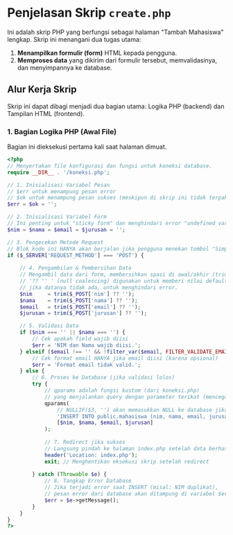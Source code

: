 # Penjelasan Skrip `create.php`

Ini adalah skrip PHP yang berfungsi sebagai halaman "Tambah Mahasiswa" lengkap. Skrip ini menangani dua tugas utama:
1.  **Menampilkan formulir (form)** HTML kepada pengguna.
2.  **Memproses data** yang dikirim dari formulir tersebut, memvalidasinya, dan menyimpannya ke database.

## Alur Kerja Skrip

Skrip ini dapat dibagi menjadi dua bagian utama: Logika PHP (backend) dan Tampilan HTML (frontend).

### 1. Bagian Logika PHP (Awal File)

Bagian ini dieksekusi pertama kali saat halaman dimuat.

```php
<?php
// Menyertakan file konfigurasi dan fungsi untuk koneksi database.
require __DIR__ . '/koneksi.php';

// 1. Inisialisasi Variabel Pesan
// $err untuk menampung pesan error
// $ok untuk menampung pesan sukses (meskipun di skrip ini tidak terpakai)
$err = $ok = '';

// 2. Inisialisasi Variabel Form
// Ini penting untuk "sticky form" dan menghindari error "undefined variable"
$nim = $nama = $email = $jurusan = '';

// 3. Pengecekan Metode Request
// Blok kode ini HANYA akan berjalan jika pengguna menekan tombol "Simpan" (mengirim form)
if ($_SERVER['REQUEST_METHOD'] === 'POST') {
    
    // 4. Pengambilan & Pembersihan Data
    // Mengambil data dari form, membersihkan spasi di awal/akhir (trim)
    // '?? '' ' (null coalescing) digunakan untuk memberi nilai default string kosong
    // jika datanya tidak ada, untuk menghindari error.
    $nim     = trim($_POST['nim'] ?? '');
    $nama    = trim($_POST['nama'] ?? '');
    $email   = trim($_POST['email'] ?? '');
    $jurusan = trim($_POST['jurusan'] ?? '');

    // 5. Validasi Data
    if ($nim === '' || $nama === '') {
        // Cek apakah field wajib diisi
        $err = 'NIM dan Nama wajib diisi.';
    } elseif ($email !== '' && !filter_var($email, FILTER_VALIDATE_EMAIL)) {
        // Cek format email HANYA jika email diisi (karena opsional)
        $err = 'Format email tidak valid.';
    } else {
        // 6. Proses ke Database (jika validasi lolos)
        try {
            // qparams adalah fungsi kustom (dari koneksi.php)
            // yang menjalankan query dengan parameter terikat (mencegah SQL Injection)
            qparams(
                // NULLIF($3, '') akan memasukkan NULL ke database jika string-nya kosong
                'INSERT INTO public.mahasiswa (nim, nama, email, jurusan) VALUES ($1, $2, NULLIF($3, \'\'), NULLIF($4, \'\'))',
                [$nim, $nama, $email, $jurusan]
            );
            
            // 7. Redirect jika sukses
            // Langsung pindah ke halaman index.php setelah data berhasil disimpan
            header('Location: index.php');
            exit; // Menghentikan eksekusi skrip setelah redirect
            
        } catch (Throwable $e) {
            // 8. Tangkap Error Database
            // Jika terjadi error saat INSERT (misal: NIM duplikat),
            // pesan error dari database akan ditampung di variabel $err
            $err = $e->getMessage();
        }
    }
}
?>